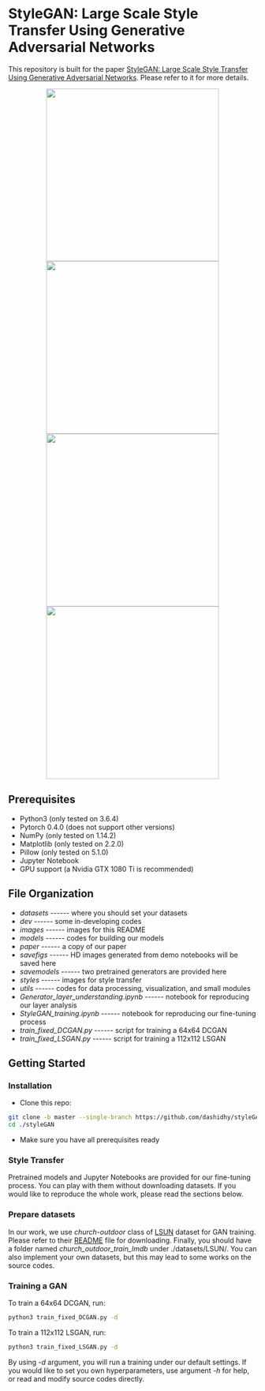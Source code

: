 # StyleGAN: Large Scale Style Transfer Using Generative Adversarial Networks

This repository is built for the paper [StyleGAN: Large Scale Style Transfer Using Generative Adversarial Networks](https://github.com/dashidhy/styleGAN/blob/master/paper/StyleGAN.pdf). Please refer to it for more details.

<div align='center'>
  <img src='https://github.com/dashidhy/styleGAN/raw/master/images/candy_112.jpg?sanitize=true' height="350px">
  <img src='https://github.com/dashidhy/styleGAN/raw/master/images/muse_112.jpg?sanitize=true' height="350px">
  <img src='https://github.com/dashidhy/styleGAN/raw/master/images/mosaic_112.jpg?sanitize=true' height="350px">
  <img src='https://github.com/dashidhy/styleGAN/raw/master/images/udnie_112.jpg?sanitize=true' height="350px">
</div>

## Prerequisites

- Python3 (only tested on 3.6.4)
- Pytorch 0.4.0 (does not support other versions)
- NumPy (only tested on 1.14.2)
- Matplotlib (only tested on 2.2.0)
- Pillow (only tested on 5.1.0)
- Jupyter Notebook
- GPU support (a Nvidia GTX 1080 Ti is recommended)

## File Organization

- *datasets* ------ where you should set your datasets
- *dev* ------ some in-developing codes
- *images* ------ images for this README
- *models* ------ codes for building our models
- *paper* ------ a copy of our paper
- *savefigs* ------ HD images generated from demo notebooks will be saved here
- *savemodels* ------ two pretrained generators are provided here
- *styles* ------ images for style transfer
- *utils* ------ codes for data processing, visualization, and small modules
- *Generator_layer_understanding.ipynb* ------ notebook for reproducing our layer analysis
- *StyleGAN_training.ipynb* ------ notebook for reproducing our fine-tuning process
- *train_fixed_DCGAN.py* ------ script for training a 64x64 DCGAN
- *train_fixed_LSGAN.py* ------ script for training a 112x112 LSGAN

## Getting Started

### Installation

- Clone this repo:

```bash
git clone -b master --single-branch https://github.com/dashidhy/styleGAN.git
cd ./styleGAN
```

- Make sure you have all prerequisites ready

### Style Transfer

Pretrained models and Jupyter Notebooks are provided for our fine-tuning process. You can play with them without downloading datasets. If you would like to reproduce the whole work, please read the sections below.

### Prepare datasets

In our work, we use *church-outdoor* class of [LSUN](http://lsun.cs.princeton.edu/2017/) dataset for GAN training. Please refer to their [README](https://github.com/fyu/lsun/blob/master/README.md) file for downloading. Finally, you should have a folder named *church_outdoor_train_lmdb* under ./datasets/LSUN/. You can also implement your own datasets, but this may lead to some works on the source codes.

### Training a GAN

To train a 64x64 DCGAN, run:

```bash
python3 train_fixed_DCGAN.py -d
```

To train a 112x112 LSGAN, run:

```bash
python3 train_fixed_LSGAN.py -d
```

By using *-d* argument, you will run a training under our default settings. If you would like to set you own hyperparameters, use argument *-h* for help, or read and modify source codes directly.

